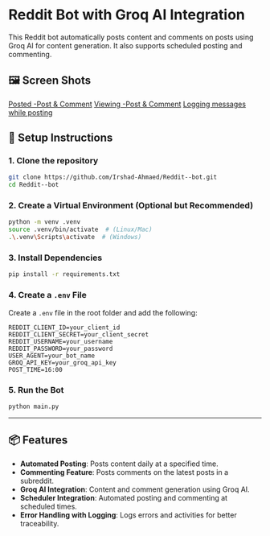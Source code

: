 # Reddit Bot with Groq AI Integration

This Reddit bot automatically posts content and comments on posts using Groq AI for content generation. It also supports scheduled posting and commenting.

## 🖼️ Screen Shots
[Posted -Post & Comment](screenshots/s1.png "Post & Comment")
[Viewing -Post & Comment](screenshots/s2.png "Post & Comment")
[Logging messages while posting](screenshots/s3.png "Log comments while posting")

## 🚀 Setup Instructions

### 1. Clone the repository
```bash
git clone https://github.com/Irshad-Ahmaed/Reddit--bot.git
cd Reddit--bot
```

### 2. Create a Virtual Environment (Optional but Recommended)
```bash
python -m venv .venv
source .venv/bin/activate  # (Linux/Mac)
.\.venv\Scripts\activate  # (Windows)
```

### 3. Install Dependencies
```bash
pip install -r requirements.txt
```

### 4. Create a `.env` File
Create a `.env` file in the root folder and add the following:
```plaintext
REDDIT_CLIENT_ID=your_client_id
REDDIT_CLIENT_SECRET=your_client_secret
REDDIT_USERNAME=your_username
REDDIT_PASSWORD=your_password
USER_AGENT=your_bot_name
GROQ_API_KEY=your_groq_api_key
POST_TIME=16:00
```

### 5. Run the Bot
```bash
python main.py
```

---

## 📦 Features
- **Automated Posting**: Posts content daily at a specified time.
- **Commenting Feature**: Posts comments on the latest posts in a subreddit.
- **Groq AI Integration**: Content and comment generation using Groq AI.
- **Scheduler Integration**: Automated posting and commenting at scheduled times.
- **Error Handling with Logging**: Logs errors and activities for better traceability.

